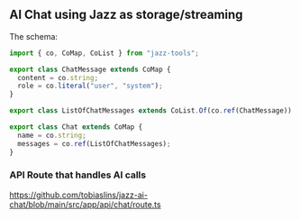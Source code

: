 ## AI Chat using Jazz as storage/streaming

The schema:
```ts
import { co, CoMap, CoList } from "jazz-tools";

export class ChatMessage extends CoMap {
  content = co.string;
  role = co.literal("user", "system");
}

export class ListOfChatMessages extends CoList.Of(co.ref(ChatMessage)) {}

export class Chat extends CoMap {
  name = co.string;
  messages = co.ref(ListOfChatMessages);
}
```


### API Route that handles AI calls
https://github.com/tobiaslins/jazz-ai-chat/blob/main/src/app/api/chat/route.ts
